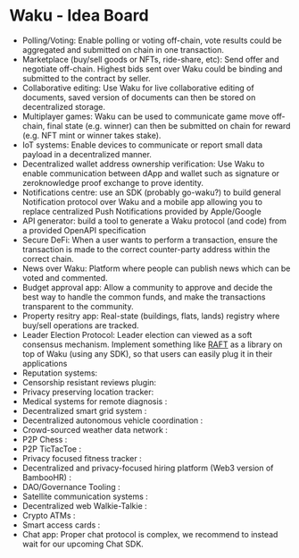 # Waku - Idea Board


- Polling/Voting: Enable polling or voting off-chain, vote results could be aggregated and submitted on chain in one transaction.
- Marketplace (buy/sell goods or NFTs, ride-share, etc): Send offer and negotiate off-chain. Highest bids sent over Waku could be binding and submitted to the contract by seller.
- Collaborative editing: Use Waku for live collaborative editing of documents, saved version of documents can then be stored on decentralized storage.
- Multiplayer games: Waku can be used to communicate game move off-chain, final state (e.g. winner) can then be submitted on chain for reward (e.g. NFT mint or winner takes stake).
- IoT systems: Enable devices to communicate or report small data payload in a decentralized manner.
- Decentralized wallet address ownership verification: Use Waku to enable communication between dApp and wallet such as signature or zeroknowledge proof exchange to prove identity.
- Notifications centre: use an SDK (probably go-waku?) to build general Notification protocol over Waku and a mobile app allowing you to replace centralized Push Notifications provided by Apple/Google
- API generator: build a tool to generate a Waku protocol (and code) from a provided OpenAPI specification 
- Secure DeFi: When a user wants to perform a transaction, ensure the transaction is made to the correct counter-party address within the correct chain.
- News over Waku: Platform where people can publish news which can be voted and commented.
- Budget approval app: Allow a community to approve and decide the best way to handle the common funds, and make the transactions transparent to the community.
- Property resitry app: Real-state (buildings, flats, lands) registry where buy/sell operations are tracked.
- Leader Election Protocol: Leader election can viewed as a soft consensus mechanism. Implement something like [RAFT](https://raft.github.io/) as a library on top of Waku (using any SDK), so that users can easily plug it in their applications
- Reputation systems:
- Censorship resistant reviews plugin:
- Privacy preserving location tracker:
- Medical systems for remote diagnosis :
- Decentralized smart grid system :
- Decentralized autonomous vehicle coordination :
- Crowd-sourced weather data network :
- P2P Chess :
- P2P TicTacToe :
- Privacy focused fitness tracker :
- Decentralized and privacy-focused hiring platform (Web3 version of BambooHR) :
- DAO/Governance Tooling :
- Satellite communication systems :
- Decentralized web Walkie-Talkie :
- Crypto ATMs :
- Smart access cards :
- Chat app: Proper chat protocol is complex, we recommend to instead wait for our upcoming Chat SDK.
